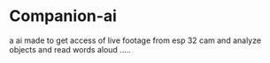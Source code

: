 # Companion-ai
a ai made to get access of live footage from esp 32 cam and analyze objects and read words aloud .....
